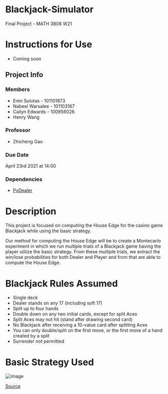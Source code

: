 # Blackjack-Simulator

Final Project - MATH 3808 W21

# Instructions for Use 
- Coming soon

## Project Info

### Members
- Eren Sulutas - 101101873
- Nabeel Warsalee - 101103167
- Cailyn Edwards - 100956026
- Henry Wang

### Professor
- Zhicheng Gao

### Due Date
April 23rd 2021 at 14:00

### Dependencies 
- [PyDealer](https://pydealer.readthedocs.io/)

# Description

This project is focused on computing the House Edge for the casino game Blackjack while using the basic strategy.

Our method for computing the House Edge will be to create a Montecarlo experiment in which we run multiple trials of a Blackjack game having the player utilize the basic strategy.
From these multiple trials, we extract the win/lose probabilities for both Dealer and Player and from that are able to compute the House Edge.

# Blackjack Rules Assumed
- Single deck
- Dealer stands on any 17 (including soft 17)
- Split up to four hands
- Double down on any two initial cards, except for split Aces
- Split Aces may not hit (stand after drawing second card)
- No Blackjack after receiving a 10-value card after splitting Aces
- You can only double/split on the first move, or the first move of a hand created by a split
- Surrender not permitted 

# Basic Strategy Used
![image](https://user-images.githubusercontent.com/28713150/115052421-ee53d600-9eab-11eb-8bb7-58221b2db225.png)

[Source](https://wizardofodds.com/games/blackjack/strategy/1-deck/)
